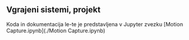 ## Vgrajeni sistemi, projekt
Koda in dokumentacija le-te je predstavljena v Jupyter zvezku [Motion Capture.ipynb](./Motion Capture.ipynb)
